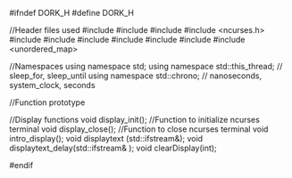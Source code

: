 #ifndef DORK_H
#define DORK_H

//Header files used
#include <iostream>
#include <cstring>
#include <fstream>
#include <ncurses.h>
#include <string>
#include <chrono>
#include <thread>
#include <vector>
#include <cstdlib>
#include <random>
#include <unordered_map>

//Namespaces
using namespace std;
using namespace std::this_thread; // sleep_for, sleep_until
using namespace std::chrono; // nanoseconds, system_clock, seconds


//Function prototype

//Display functions
void display_init(); //Function to initialize ncurses terminal
void display_close(); //Function to close ncurses terminal
void intro_display();
void displaytext (std::ifstream&); 
void displaytext_delay(std::ifstream& );
void clearDisplay(int);


#endif
